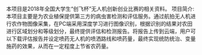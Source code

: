 本项目是2018年全国大学生“创飞杯”无人机创新创业比赛的相关资料。
项目简介: 
本项目主要是为农业植保提供第三方的病虫害检测和评估服务。通过航拍无人机进行农作物图像采集，在PC端采用深度学习进行图像识别，根据识别的结果对农田进行区域划分和等级划分，最终提供评估和检测报告。将报告上传到云端，用户可以下载评估报告并设定喷药无人机的喷洒路线和喷药量，最终实现统防统治、变量施药的效果，从而在一定程度上节省农药量。
